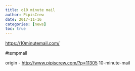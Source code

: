 ```yaml
---
title: o10 minute mail
author: PipisCrew
date: 2017-11-16
categories: [news]
toc: true
---
```


https://10minutemail.com/

#tempmail

origin - http://www.pipiscrew.com/?p=11305 10-minute-mail
